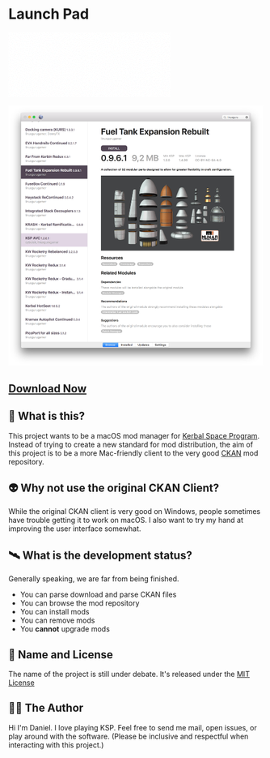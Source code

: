 # Launch Pad

![a cute animation of mods being downloaded, unpacked, and placed into Kerbal Space Program](docs/launchpad.gif)

![A screenshot of the current state of the software](docs/screenshot.png)

## [Download Now](https://github.com/winsmith/launch-pad/releases)

## 🚀 What is this?

This project wants to be a macOS mod manager for [Kerbal Space Program](https://kerbalspaceprogram.com).
Instead of trying to create a new standard for mod distribution, the aim of this project is to be a more Mac-friendly
client to the very good [CKAN](https://github.com/KSP-CKAN/CKAN) mod repository.

## 👽 Why not use the original CKAN Client?

While the original CKAN client is very good on Windows, people sometimes have trouble getting it to work on
macOS. I also want to try my hand at improving the user interface somewhat.

## 🛰 What is the development status?

Generally speaking, we are far from being finished.

- You can parse download and parse CKAN files
- You can browse the mod repository
- You can install mods
- You can remove mods
- You **cannot** upgrade mods

## 👾 Name and License

The name of the project is still under debate. It's released under the [MIT License](https://choosealicense.com/licenses/mit/)

## 👨‍💻 The Author

Hi I'm Daniel. I love playing KSP. Feel free to send me mail, open issues, or play around with the software.
(Please be inclusive and respectful when interacting with this project.)
